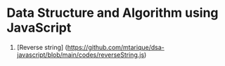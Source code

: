 # Data Structure and Algorithm using JavaScript
1. [Reverse string] (https://github.com/mtarique/dsa-javascript/blob/main/codes/reverseString.js)
